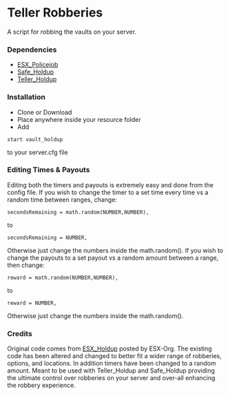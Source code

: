 # Teller Robberies
A script for robbing the vaults on your server.

### Dependencies
- [ESX_Policejob](https://github.com/ESX-Org/esx_policejob)
- [Safe_Holdup](https://github.com/x0Z3ro0x/safe_holdup)
- [Teller_Holdup](https://github.com/x0Z3ro0x/teller_holdup)

### Installation
- Clone or Download
- Place anywhere inside your resource folder
- Add
```
start vault_holdup
```
to your server.cfg file

### Editing Times & Payouts
Editing both the timers and payouts is extremely easy and done from the config file. If you wish to change the timer to a set time every time vs a random time between ranges, change:

```
secondsRemaining = math.random(NUMBER,NUMBER),
```

to

```
secondsRemaining = NUMBER,
```

Otherwise just change the numbers inside the math.random(). If you wish to change the payouts to a set payout vs a random amount between a range, then change:

```
reward = math.random(NUMBER,NUMBER),
```

to

```
reward = NUMBER,
```

Otherwise just change the numbers inside the math.random().

### Credits
Original code comes from [ESX_Holdup](https://github.com/ESX-Org/esx_holdup) posted by ESX-Org. The existing code has been altered and changed to better fit a wider range of robberies, options, and locations. In addition timers have been changed to a random amount. Meant to be used with Teller_Holdup and Safe_Holdup providing the ultimate control over robberies on your server and over-all enhancing the robbery experience.  
